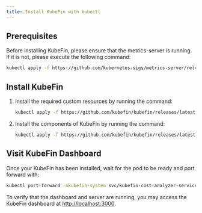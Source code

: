 ```yaml
---
title: Install KubeFin with kubectl
---
```


## Prerequisites

Before installing KubeFin, please ensure that the metrics-server is running. If it is not, please execute the following command:
```sh
kubectl apply -f https://github.com/kubernetes-sigs/metrics-server/releases/latest/download/components.yaml
```

## Install KubeFin

1. Install the required custom resources by running the command:
   ```sh
   kubectl apply -f https://github.com/kubefin/kubefin/releases/latest/download/kubefin-crd.yaml
   ```

2. Install the components of KubeFin by running the command:
   ```sh
   kubectl apply -f https://github.com/kubefin/kubefin/releases/latest/download/kubefin-primary.yaml
   ```

## Visit KubeFin Dashboard
Once your KubeFin has been installed, wait for the pod to be ready and port forward with:
```sh
kubectl port-forward -nkubefin-system svc/kubefin-cost-analyzer-service --address='0.0.0.0' 8080 3000
```

To verify that the dashboard and server are running, you may access the KubeFin dashboard at [http://localhost:3000](http://localhost:3000).
